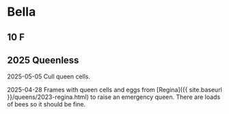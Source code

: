 # Bella

## 10 F

## 2025 Queenless

2025-05-05 Cull queen cells.

2025-04-28 Frames with queen cells and eggs from [Regina]({{ site.baseurl }}/queens/2023-regina.html) to raise an emergency queen.  There are loads of bees so it should be fine.
